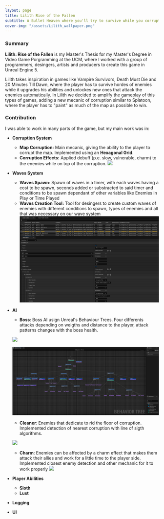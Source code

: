 ```yaml
---
layout: page
title: Lilith Rise of the Fallen
subtitle: A Bullet Heaven where you'll try to survive while you corrupt the map
cover-img: "/assets/Lilith_wallpaper.png"
---
```


### Summary

**Lilith: Rise of the Fallen** is my Master's Thesis for my Master's Degree in Video Game Porgramming at the UCM, where I worked with a group of programmers, desingers, artists and producers to create this game in Unreal Engine 5.

Lilith takes inspiration in games like Vampire Survivors, Death Must Die and 20 Minutes Till Dawn, where the player has to survive hordes of enemies while it upgrades his abilities and unlockes new ones that attack the enemies automatically. In Lilith we decided to amplify the gameplay of this types of games, adding a new mecanic of corruption similar to Splatoon, where the player has to "paint" as much of the map as possible to win.

### Contribution

I was able to work in many parts of the game, but my main work was in:

  - **Corruption System**
    - **Map Corruption:** Main mecanic, giving the ability to the player to corrupt the map. Implemented using an **Hexagonal Grid**.
    - **Corruption Effects:** Applied debuff (p.e. slow, vulnerable, charm) to the enemies while on top of the corruption.
      ![](assets/Lilith_corruption.gif)
  - **Waves System**
    - **Waves Spawn**: Spawn of waves in a timer, with each waves having a cost to be spawn, seconds added or substracted to said timer and conditions to be spawn dependant of other variables like Enemies in Play or Time Played
    - **Waves Creation Tool:** Tool for desingers to create custom waves of enemies with different conditions to spawn, types of enemies and all that was necessary on our wave system 
      ![](assets/Wave_tool.png)
  - **AI**
    - **Boss**: Boss AI usign Unreal's Behaviour Trees. Four differents attacks depending on weigths and distance to the player, attack patterns changes with the boss health.
    
    ![](assets/Boss_figth2.gif)

    ![](assets/Boss_BT.png)
    
    - **Cleaner**: Enemies that dedicate to rid the floor of corruption. Implemented detection of nearest corruption with line of sigth algorithms.
    
    ![](assets/Cleaner.gif)
    
    - **Charm**: Enemies can be affected by a charm effect that makes them attack their allies and work for a little time to the player side. Implemented closest enemy detection and other mechanic for it to work properly
    ![](assets/Charm.gif)
  - **Player Abilities**
    - **Sloth**
    - **Lust**
  - **Logging**
  - **UI**

